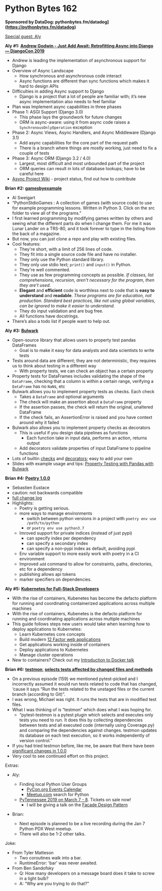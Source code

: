 # Python Bytes 162

**Sponsored by DataDog: pythonbytes.fm/datadog](https://pythonbytes.fm/datadog)**

[Special guest: Aly](https://twitter.com/CaiusSivjus)

**Aly** **#1:** [**A**](https://www.youtube.com/watch?v=d9BAUBEyFgM)[**ndrew Godwin - Just Add Await: Retrofitting Async into Django — DjangoCon 2019**](https://www.youtube.com/watch?v=d9BAUBEyFgM)

- Andrew is leading the implementation of asynchronous support for Django
- Overview of Async Landscape
	- How synchronous and asynchronous code interact
	- Async functions are different than sync functions which makes it hard to design APIs
- Difficulties in adding Async support to Django
	- Django is a project that a lot of people are familiar with; it’s new async implementation also needs to feel familiar
- Plan was Implement async capabilities in three phases
- Phase 1: ASGI Support (Django 3.0)
	- This phase lays the groundwork for future changes
	- ORM is async-aware: using it from async code raises a `SynchronousOnlyOperation` exception
- Phase 2: Async Views, Async Handlers, and Async Middleware (Django 3.1)
	- Add async capabilities for the core part of the request path
	- There is a branch where things are mostly working, just need to fix a couple of tests
- Phase 3: Async ORM (Django 3.2 / 4.0)
	- Largest, most difficult and most unbounded part of the project
	- ORM queries can result in lots of database lookups; have to be careful here
- [Async Project Wiki](https://code.djangoproject.com/wiki/AsyncProject) - project status, find out how to contribute

**Brian** **#2:**  [**gamesbyexample**](https://pypi.org/project/gamesbyexample/)

- Al Sweigart
- “PythonStdioGames : A collection of games (with source code) to use for example programming lessons. Written in Python 3. Click on the src folder to view all of the programs.”
- I first learned programming by modifying games written by others and seeing what the different parts do when I change them. For me it was Lunar Lander on a TRS-80, and it took forever to type in the listing from the back of a magazine.
- But now, you can just clone a repo and play with existing files.
- Cool features:
	- They're short, with a limit of 256 lines of code. 
	- They fit into a single source code file and have no installer. 
	- They only use the Python standard library. 
	- They only use stdio text; `print()` and `input()` in Python. 
	- They're well commented. 
	- They use as few programming concepts as possible. *If classes, list comprehensions, recursion, aren't necessary for the program, then they are't used.*
	- **Elegant** and **efficient** code is worthless next to code that is **easy to understand** and **readable**. *These programs are for education, not production. Standard best practices, like not using global variables, can be ignored to make it easier to understand.*
	- They do input validation and are bug free. 
	- All functions have docstrings. 
- There’s also a todo list if people want to help out.

**Aly** **#3:** [**Bulwark**](https://github.com/zaxr/bulwark)

- Open-source library that allows users to property test pandas DataFrames
	- Goal is to make it easy for data analysts and data scientists to write tests
- Tests around data are different; they are not deterministic, they requires us to think about testing in a different way
	- With property tests, we can check an object has a certain property
- Property tests for DataFrames includes validating the shape of the `DataFrame`, checking that a column is within a certain range, verifying a `DataFrame` has no `NaN`s, etc
- Bulwark allows you to implement property tests as checks. Each check
	- Takes a `DataFrame` and optional arguments
	- The check will make an assertion about a `DataFrame` property
	- If the assertion passes, the check will return the original, unaltered DataFrame
	- If the check fails, an AssertionError is raised  and you have context around why it failed
- Bulwark also allows you to implement property checks as decorators
	- This is useful if you design data pipelines as functions
		- Each function take in input data, performs an action, returns output
	- Add decorators validate properties of input DataFrame to pipeline functions
- Lots of builtin [checks](https://bulwark.readthedocs.io/en/latest/bulwark.checks.html#module-bulwark.checks) and [decorators](https://bulwark.readthedocs.io/en/latest/bulwark.decorators.html); easy to add your own
- Slides with example usage and tips: [Property Testing with Pandas with Bulwark](https://docs.google.com/presentation/d/1hPJUIPpn2DZybj_m74j33DYt-6c7XUlQpD_Ga_CH_Jo/)

**Brian** **#4:** [**Poetry 1.0.0**](https://python-poetry.org/blog/announcing-poetry-1-0-0.html)

- Sebastien Eustace
- caution: not backwards compatible
- [full change log](https://python-poetry.org/history/)
- Highlights:
	- Poetry is getting serious.
	- more ways to manage environments
		- switch between python versions in a project with `poetry env use /path/to/python` 
		- or `poetry env use python3.7`
	- Imroved support for private indices (instead of just pypi)
		- can specify index per dependency
		- can specify a secondary index
		- can specify a non-pypi index as default, avoiding pypi
	- Env variable support to more easily work with poetry in a CI environment
	- Improved `add` command to allow for constraints, paths, directories, etc for a dependency
	- publishing allows api tokens
	- marker specifiers on dependencies.
    
**Aly** **#5:** [**Kubernetes for Full-Stack Developers**](https://www.digitalocean.com/community/curriculums/kubernetes-for-full-stack-developers)

- With the rise of containers, Kubenetes has become the defacto platform for running and coordinating containerized applications across multiple machines
- With the rise of containers, Kubenetes is the defacto platform for running and coordinating applications across multiple machines
- This guide follows steps new users would take when learning how to deploy applications to Kubernetes:
	- Learn Kubernetes core concepts
	- Build modern [12 Factor web applications](https://12factor.net/)
	- Get applications working inside of containers
	- Deploy applications to Kubernetes
	- Manage cluster operations
- New to containers? Check out my [Introduction to Docker talk](https://www.youtube.com/watch?v=oO8n3y23b6M)

**Brian** **#6:** [**testmon**](https://testmon.org/)[:](https://testmon.org/) [**selects tests affected by changed files and methods**](https://testmon.org/)

- On a previous episode (159) we mentioned pytest-picked and I incorrectly assumed it would run tests related to code that has changed, ‘cause it says “Run the tests related to the unstaged files or the current branch (according to Git)”.
- I was wrong, Michael was right. It runs the tests that are in modified test files.
- What I was thinking of is “testmon” which does what I was hoping for.
	- “pytest-testmon is a pytest plugin which selects and executes only tests you need to run. It does this by collecting dependencies between tests and all executed code (internally using Coverage.py) and comparing the dependencies against changes. testmon updates its database on each test execution, so it works independently of version control.”
- If you had tried testmon before, like me, be aware that there have been [significant changes in 1.0.0](https://testmon.org/new-in-testmon-100.html)
- Very cool to see continued effort on this project.

Extras:

- Aly:
	- Finding local Python User Groups
		- [PyCon.org Events Calendar](https://pycon.org/#calendar)
		- [Meetup.com](https://www.meetup.com/) search for Python
	- [PyTennessee 2019 on March 7 - 8](https://2020.pytennessee.org/). Tickets on sale now!
		- I will be giving a talk on the [Facade Design Pattern](https://2020.pytennessee.org/talks/everyday-design-patterns-facade-pattern)

- Brian:
	- Next episode is planned to be a live recording during the Jan 7 Python PDX West meetup.
	- There will also be 1-2 other talks.

Joke:

- From Tyler Matteson 
	- Two coroutines walk into a bar.
	- RuntimeError: 'bar' was never awaited.
- From Ben Sandofsky
	- Q: How many developers on a message board does it take to screw in a light bulb?
	- A: “Why are you trying to do that?”
